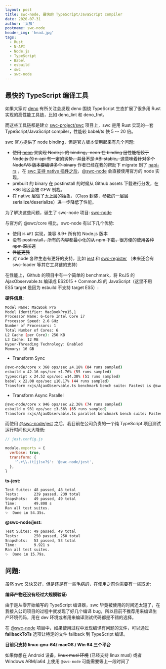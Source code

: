 ```yaml
---
layout: post
title: swc-node, 最快的 TypeScript/JavaScript compiler
date: 2020-07-31
author: '太狼'
postname: swc-node
header_img: 'head.jpg'
tags:
  - Rust
  - N-API
  - Node.js
  - TypeScript
  - Babel
  - esbuild
  - swc
  - swc-node
---
```


## 最快的 TypeScript 编译工具

如果大家对 [deno](https://github.com/denoland/deno) 有所关注会发现 deno 围绕 TypeScript 生态扩展了很多用 Rust 实现的高性能工具链，比如 deno_lint 和 deno_fmt。

而这些工具链都是建立 [swc-project/swc](https://github.com/swc-project/swc) 项目上，swc 是用 Rust 实现的一套 TypeScript/JavaScript compiler，性能较 babel/ts 快 5 ～ 20 倍。

swc 官方提供了 node binding，但是官方版本使用起来有几个问题:

- ~~使用 [neon](https://github.com/neon-bindings/neon) 来实现 Node.js 的 binding，neon 在 binding 层性能相较于 Node.js 的 n-api 有一定的劣势，并且不是 ABI stable。这意味着针对多个 Node/V8 版本要编译多个 binary~~ 作者已经在我的帮助下 migrate 到了 [napi-rs](https://github.com/napi-rs/napi-rs) ，在 [swc 支持 native 插件之后](https://github.com/swc-project/swc/issues/1048)，[@swc-node](https://github.com/Brooooooklyn/swc-node) 会直接使用官方的 node 实现。
- prebuilt 的 binary 在 postinstall 的时候从 Github assets 下载进行分发，在 +86 地区会被 GFW 制裁。
- 在 native 层做了太上层的抽象，（Class 封装，参数的一层层 serialize/deserialize）进一步降低了性能。

为了解决这些问题，诞生了 swc-node 项目: [swc-node](https://github.com/Brooooooklyn/swc-node)

与官方的 @swc/core 相比，swc-node 有以下几个优势:

- 使用 `N-API` 实现，兼容 8.9+ 所有的 Node.js 版本
- ~~没有 postinstall，所有的内容都最小化的从 npm 下载，很方便的使用各种 npm 源加速~~
- ~~性能更强~~
- 对 node 各种生态有更好的支持，比如 [jest](https://github.com/Brooooooklyn/swc-node/tree/master/packages/jest) 和 [swc-register](https://github.com/Brooooooklyn/swc-node/tree/master/packages/register) （未来还会有 swc-loader 等其它工具链的支持）

在性能上，Github 的项目中有一个简单的 benchmark，将 RxJS 的 AjaxObservable.ts 编译成 ES2015 + CommonJS 的 JavaScript（这里不用 ES5 target 是因为 esbuild 不支持 target ES5）:

**硬件信息**:

```bash
Model Name: MacBook Pro
Model Identifier: MacBookPro15,1
Processor Name: 6-Core Intel Core i7
Processor Speed: 2.6 GHz
Number of Processors: 1
Total Number of Cores: 6
L2 Cache (per Core): 256 KB
L3 Cache: 12 MB
Hyper-Threading Technology: Enabled
Memory: 16 GB
```

- Transform Sync

```bash
@swc-node/core x 368 ops/sec ±4.18% (84 runs sampled)
esbuild x 42.16 ops/sec ±1.76% (55 runs sampled)
typescript x 24.52 ops/sec ±14.38% (51 runs sampled)
babel x 22.08 ops/sec ±10.17% (44 runs sampled)
Transform rxjs/AjaxObservable.ts benchmark bench suite: Fastest is @swc-node/core
```

- Transform Async Parallel

```bash
@swc-node/core x 946 ops/sec ±2.36% (74 runs sampled)
esbuild x 931 ops/sec ±3.56% (65 runs sampled)
Transform rxjs/AjaxObservable.ts parallel benchmark bench suite: Fastest is @swc-node/core,esbuild
```

而使用 [@swc-node/jest](https://www.npmjs.com/package/@swc-node/jest) 之后，我目前在公司负责的一个纯 TypeScript 项目测试运行时间也大大降低:

```javascript
// jest.config.js

module.exports = {
  verbose: true,
  transform: {
    '^.+\\.(t|j)sx?$': '@swc-node/jest',
  },
}
```

**ts-jest:**

```bash
Test Suites: 48 passed, 48 total
Tests:       239 passed, 239 total
Snapshots:   49 passed, 49 total
Time:        49.808 s
Ran all test suites.
✨  Done in 54.35s.
```

**@swc-node/jest:**

```bash
Test Suites: 49 passed, 49 total
Tests:       250 passed, 250 total
Snapshots:   53 passed, 53 total
Time:        9.921 s
Ran all test suites.
✨  Done in 15.79s.
```

## 问题:

虽然 swc 又快又好，但是还是有一些毛病的，在使用之前你需要有一些取舍:

**编译产物还没有经过大规模验证:**

由于是从零开始编写的 TypeScript 编译器，swc 毕竟被使用的时间还太短了，在我接入公司项目的过程中就发现了好几个编译 bug，所以目前不推荐用来编译生产环境代码，用在 dev 环境或者用来编译测试代码都是不错的选择。

在 [@swc-node](https://github.com/Brooooooklyn/swc-node) 项目中，如果使用过程中发现编译有问题的文件，可以通过 **fallbackToTs** 选项让特定的文件 fallback 到 TypeScript 编译。

**目前只支持 linux-gnu-64/ macOS / Win 64 三个平台**

如果你想在 Android 设备，~~linux musl 环境~~ (已经支持 linux musl) 或者 Windows ARM/ia64 上使用 `@swc-node` 可能需要等上一段时间了
